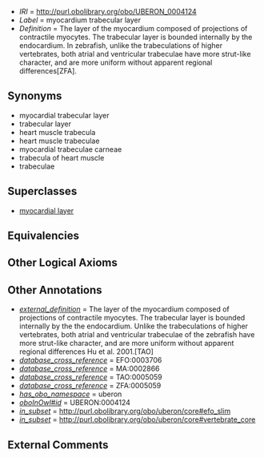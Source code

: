  * *IRI* = http://purl.obolibrary.org/obo/UBERON_0004124
 * *Label* = myocardium trabecular layer
 * *Definition* = The layer of the myocardium composed of projections of contractile myocytes. The trabecular layer is bounded internally by the endocardium. In zebrafish, unlike the trabeculations of higher vertebrates, both atrial and ventricular trabeculae have more strut-like character, and are more uniform without apparent regional differences[ZFA].

## Synonyms

 * myocardial trabecular layer
 * trabecular layer
 * heart muscle trabecula
 * heart muscle trabeculae
 * myocardial trabeculae carneae
 * trabecula of heart muscle
 * trabeculae

## Superclasses

 * [myocardial layer](../../UBERON/23/UBERON_0004123.md)

## Equivalencies


## Other Logical Axioms


## Other Annotations

 * *[external_definition](../../UBPROP/01/UBPROP_0000001.md)* = The layer of the myocardium composed of projections of contractile myocytes.   The trabecular layer is bounded internally by the the endocardium.  Unlike the trabeculations of higher vertebrates, both atrial and ventricular trabeculae of the zebrafish have more strut-like character, and are more uniform without apparent regional differences Hu et al. 2001.[TAO]
 * *[database_cross_reference](../../ef/oboInOwl#hasDbXref.md)* = EFO:0003706
 * *[database_cross_reference](../../ef/oboInOwl#hasDbXref.md)* = MA:0002866
 * *[database_cross_reference](../../ef/oboInOwl#hasDbXref.md)* = TAO:0005059
 * *[database_cross_reference](../../ef/oboInOwl#hasDbXref.md)* = ZFA:0005059
 * *[has_obo_namespace](../../ce/oboInOwl#hasOBONamespace.md)* = uberon
 * *[oboInOwl#id](../../id/oboInOwl#id.md)* = UBERON:0004124
 * *[in_subset](../../et/oboInOwl#inSubset.md)* = http://purl.obolibrary.org/obo/uberon/core#efo_slim
 * *[in_subset](../../et/oboInOwl#inSubset.md)* = http://purl.obolibrary.org/obo/uberon/core#vertebrate_core

## External Comments

